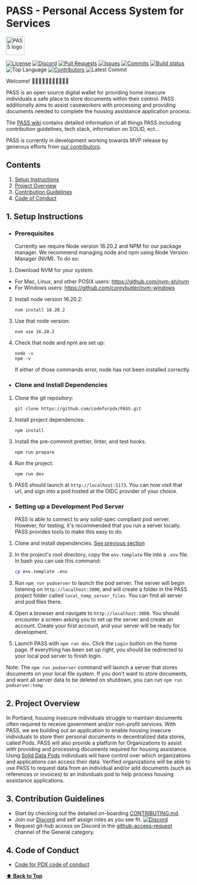 # PASS - Personal Access System for Services

<picture> <source media="(prefers-color-scheme: dark)" srcset="https://github.com/codeforpdx/PASS/wiki/assets/images/PASSLogodarkmode.png" width="50"> <source media="(prefers-color-scheme: light)" srcset="https://github.com/codeforpdx/PASS/wiki/assets/images/PASSLogolightmode.png
" width="50"> <img alt="PASS logo"> </picture>

[![License](https://img.shields.io/github/license/codeforpdx/PASS)](https://github.com/codeforpdx/PASS/blob/Master/LICENSE)
[![Discord](https://img.shields.io/discord/1068260532806766733)](https://discord.gg/Ts923xaUYV)
[![Pull Requests](https://img.shields.io/github/issues-pr/codeforpdx/PASS)](https://github.com/codeforpdx/PASS/pulls)
[![Issues](https://img.shields.io/github/issues/codeforpdx/PASS)](https://github.com/codeforpdx/PASS/issues)
[![Commits](https://img.shields.io/github/commit-activity/m/codeforpdx/PASS)](https://github.com/codeforpdx/PASS/commits/Master)
[![Build status](https://github.com/codeforpdx/pass/actions/workflows/ci.yml/badge.svg)](https://github.com/codeforpdx/pass/actions?query=workflow%3ABuild)
![Top Language](https://img.shields.io/github/languages/top/codeforpdx/PASS)
[![Contributors](https://img.shields.io/github/contributors/codeforpdx/pass)](https://github.com/codeforpdx/PASS/graphs/contributors)
![Latest Commit](https://img.shields.io/github/last-commit/codeforpdx/PASS/Development)

Welcome! 👋👋🏿👋🏽👋🏻👋🏾👋🏼

PASS is an open source digital wallet for providing home insecure individuals a safe place to store documents within their control. PASS additionally aims to assist caseworkers with processing and providing documents needed to complete the housing assistance application process.

The [PASS wiki](https://github.com/codeforpdx/PASS/wiki) contains detailed information of all things PASS including contribution guidelines, tech stack, information on SOLID, ect...

PASS is currently in development working towards MVP release by generous efforts from [our contributors](https://github.com/codeforpdx/PASS/graphs/contributors
).

## Contents

1.  [Setup Instructions](#1-setup-instructions)
2.  [Project Overview](#2-project-overview)
3.  [Contribution Guidelines](#3-contribution-guidelines)
4.  [Code of Conduct](#4-code-of-conduct)

## 1. Setup Instructions

- ### Prerequisites

  Currently we require Node version 16.20.2 and NPM for our package manager. We recommend managing node and npm using Node Version Manager (NVM). To do so:

1. Download NVM for your system.

- For Mac, Linux, and other POSIX users: https://github.com/nvm-sh/nvm
- For Windows users: https://github.com/coreybutler/nvm-windows

2. Install node version 16.20.2:
   ```
   nvm install 16.20.2
   ```
3. Use that node version:
   ```
   nvm use 16.20.2
   ```
4. Check that node and npm are set up:
   ```
   node -v
   npm -v
   ```
   If either of those commands error, node has not been installed correctly.

- ### Clone and Install Dependencies

1. Clone the git repository:
   ```
   git clone https://github.com/codeforpdx/PASS.git
   ```
2. Install project dependencies:
   ```
   npm install
   ```
3. Install the pre-commmit prettier, linter, and test hooks. 
   ```
   npm run prepare
   ```
4. Run the project: 
   ```
   npm run dev
   ```
5. PASS should launch at `http://localhost:5173`. You can now visit that url, and sign into a pod hosted at the OIDC provider of your choice.

- ### Setting up a Development Pod Server
  PASS is able to connect to any solid-spec compliant pod server. However, for testing, it's recommended that you run a server locally. PASS provides tools to make this easy to do.

1. Clone and install dependencies. [See previous section](#clone-and-install-dependencies)

2. In the project's root directory, copy the `env.template` file into a `.env` file. In bash you can use this command:

   ```bash
   cp env.template .env
   ```

3. Run `npm run podserver` to launch the pod server. The server will begin listening on `http://localhost:3000`, and will create a folder in the PASS project folder called `local_temp_server_files`. You can find all server and pod files there.

4. Open a browser and navigate to `http://localhost:3000`. You should encounter a screen asking you to set up the server and create an account. Create your first account, and your server will be ready for development.

5. Launch PASS with `npm run dev`. Click the `Login` button on the home page. If everything has been set up right, you should be redirected to your local pod server to finish login.

Note: The `npm run podserver` command will launch a server that stores documents on your local file system. If you don't want to store documents, and want all server data to be deleted on shutdown, you can run `npm run podserver:temp`

## 2. Project Overview

In Portland, housing insecure individuals struggle to maintain documents often required to receive government and/or non-profit services. With PASS, we are building out an application to enable housing insecure individuals to store their personal documents in decentralized data stores, called Pods. PASS will also provide a platform for Organizations to assist with providing and processing documents required for housing assistance. Using [Solid Data Pods](https://solidproject.org/) individuals will have control over which organizations and applications can access their data. Verified organizations will be able to use PASS to request data from an individual and/or add documents (such as references or invoices) to an individuals pod to help process housing assistance applications.

## 3. Contribution Guidelines

- Start by checking out the detailed on-boarding [CONTRIBUTING.md](./docs/CONTRIBUTING.md).
- Join our [Discord](https://discord.gg/Ts923xaUYV) and self assign roles as you see fit. [![Discord](https://img.shields.io/discord/1068260532806766733)](https://discord.gg/Ts923xaUYV)
- Request git-hub access on Discord in the [github-access-request](https://discord.com/channels/1068260532806766733/1078124139983945858) channel of the General category.

## 4. Code of Conduct

- [Code for PDX code of conduct](https://github.com/codeforpdx/codeofconduct/blob/master/README.md)

**[⬆️ Back to Top](#pass---personal-access-system-for-services)**
